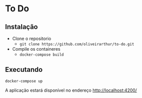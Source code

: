 # To Do

## Instalação

- Clone o repositorio
  - `git clone https://github.com/oliveirarthur/to-do.git`
- Compile os containeres
  - `docker-compose build`

## Executando

`docker-compose up`

A aplicação estará disponível no endereço <http://localhost:4200/>

